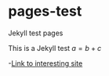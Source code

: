# pages-test
Jekyll test pages

This is a Jekyll test
$a = b + c$

-[Link to interesting site](other-file)